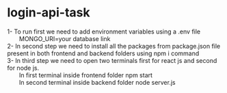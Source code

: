 # login-api-task
1- To run first we need to add environment variables using a .env file</br>
&emsp;&emsp;MONGO_URI=your database link</br>
2- In second step we need to install all the packages from package.json file present in both frontend and backend folders using npm i command</br>
3- In third step we need to open two terminals first for react js and second for node js.</br>
&emsp;&emsp;In first terminal inside frontend folder npm start</br>
&emsp;&emsp;In second terminal inside backend folder node server.js</br>
